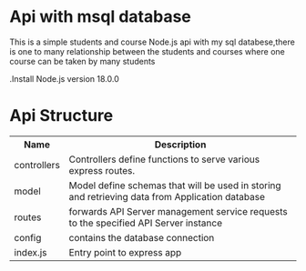 <h1>Api with msql database</h1>
<p>This is a simple students and course Node.js api with my sql databese,there is one to many relationship between the students and courses where one course can be taken by many students</p>
.Install Node.js version 18.0.0
<h1>Api Structure</h1>
<table>
  <tr>
    <th>Name</th>
    <th>Description</th>
  </tr>
  <tr>
    <td>controllers</td>
    <td>Controllers define functions to serve various express routes.</td>
  </tr>
  <tr>
    <td>model</td>
    <td>Model define schemas that will be used in storing and retrieving data from Application database</td>
  </tr>
  <tr>
    <td>routes</td>
    <td> forwards API Server management service requests to the specified API Server instance</td>
  </tr>
  <tr>
    <td>config</td>
    <td>contains the database connection</td>
  </tr>
  <tr>
    <td>index.js</td>
    <td>Entry point to express app</td>
  </tr>
  
</table>
